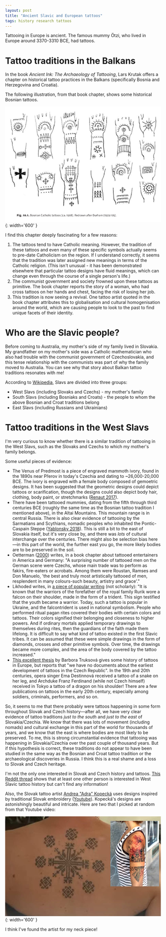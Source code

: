 ```yaml
---
layout: post
title: "Ancient Slavic and European tattoos"
tags: history research tattoos
---
```


Tattooing in Europe is ancient. The famous mummy Ötzi, who lived in Europe around 3370-3310 BCE, had tattoos.

# Tattoo traditions in the Balkans

In the book *Ancient Ink: The Archaeology of Tattooing*, Lars Krutak offers a chapter on historical tattoo practices in the Balkans (specifically Bosnia and Herzegovina and Croatia).

The following illustration, from that book chapter, shows some historical Bosnian tattoos.

![Illustrations of historical Bosnian tattoos](/assets/images/balkantattoos.png){: width='600' }

I find this chapter deeply fascinating for a few reasons:
1. The tattoos tend to have Catholic meaning. However, the tradition of these tattoos and even many of these specific symbols actually seems to pre-date Catholicism on the region. If I understand correctly, it seems that the tradition was later assigned new meanings in terms of the Catholic religion. (This isn't unusual - it has been demonstrated elsewhere that particular tattoo designs have fluid meanings, which can change even through the course of a single person's life.)
2. The communist government and society frowned upon these tattoos as primitive. The book chapter reports the story of a woman, who had cross tattoos on her hands and chest, facing the risk of losing her job.
3. This tradition is now seeing a revival. One tattoo artist quoted in the book chapter attributes this to globalisation and cultural homogenisation around the world, which are causing people to look to the past to find unique facets of their identity.

# Who are the Slavic people?

Before coming to Australia, my mother's side of my family lived in Slovakia. My grandfather on my mother's side was a Catholic mathematician who also had trouble with the communist government of Czechoslovakia, and this tense relationship with the communists was part of why the family moved to Australia. You can see why that story about Balkan tattoo traditions resonates with me!

According to [Wikipedia](https://en.wikipedia.org/wiki/Slavs), Slavs are divided into three groups:
- West Slavs (including Slovaks and Czechs) - my mother's family
- South Slavs (including Bosniaks and Croats) - the people to whom the above Bosnian and Croat traditions belong
- East Slavs (including Russians and Ukrainians)

# Tattoo traditions in the West Slavs

I'm very curious to know whether there is a similar tradition of tattooing in the West Slavs, such as the Slovaks and Czechs to which my mother's family belongs.

Some useful pieces of evidence:
- The Venus of Predmost is a piece of engraved mammoth ivory, found in the 1890s near Přerov in today's Czechia and dating to ~26,000-20,000 BCE. The ivory is engraved with a female body composed of gemoetric designs. It has been suggested that the geometric designs could depict tattoos or scarification, though the designs could also depict body hair, clothing, body paint, or stretchmarks ([Renaut 2017](https://www.degruyterbrill.com/document/doi/10.1515/9780295742847-019/html)).
- There have been tattooed mummies, dating from the fifth through third centuries BCE (roughly the same time as the Bosnian tattoo tradition I mentioned above), in the Altai Mountains. This mountain range is in central Russia. There is also clear evidence of tattooing by the Sarmatians and Scythians, nomadic peoples who inhabited the Pontic-Caspain Steppe ([Yablonsky 2018](https://www.degruyterbrill.com/document/doi/10.1515/9780295742847-017/html?lang=en)). This is still a bit to the east of Slovakia itself, but it's very close by, and there was *lots* of cultural interchange over the centuries. There might also be selection bias here—in this part of the world, the further east you go, the more likely bodies are to be preserved in the soil.
- Oetterman ([2000](https://www.degruyterbrill.com/document/doi/10.1515/9780691238258-014/html)) writes, in a book chapter about tattooed entertainers in America and Germany: "A surprising number of tattooed men on the German scene were Czechs, whose main trade was to perform as fakirs, fire-eaters or acrobats. Among them were Roustan, Ramses and Don Manuelo, 'the best and truly most artistically tattooed of men, resplendent in many colours-such beauty, artistry and grace'."
- Likhoded writes, in [a piece of popular writing](https://lihoded.ru/knigi/1_kniga_tatuirovka_tayna_istoriya_zhizn.pdf) (not scholarly): "It is known that the warriors of the forefather of the royal family Rurik wore a falcon on their shoulder, made in the form of a trident. This sign testified that the youth became a warrior. Today, such a tattoo is popular in Ukraine, and the falcontrident is used in national symbolism. People who performed ritual pagan rites covered their bodies with certain colors and tattoos. Their colors signified their belonging and closeness to higher powers. And if ordinary mortals applied temporary drawings to themselves during rites, then the guardians of the faith made them lifelong. It is difficult to say what kind of tattoo existed in the first Slavic tribes. It can be assumed that these were simple drawings in the form of diamonds, crosses and other primitive symbols. Over time, the drawings became more complex, and the area of the body covered by the tattoo increased."
- [This excellent thesis](https://dspace.cuni.cz/bitstream/handle/20.500.11956/69854/BPTX_2013_2_11210_0_288881_0_128280.pdf?sequence=1) by Barbora Truksová gives some history of tattoos in Europe, but reports that "we have no documents about the earliest development of tattoos in the Czech Republic". In the 19th and 20th centuries, opera singer Ema Destinnová received a tattoo of a snake on her leg, and Archduke Franz Ferdinand (while not Czech himself) received in Tokyo a tattoo of a dragon on his shoulder! There are a few publications on tattoos in the early 20th century, especially among soldiers, criminals, performers, and so on.

So, it seems to me that there probably were tattoos happening in some form throughout Slovak and Czech history—after all, we have very clear evidence of tattoo traditions *just to the south* and *just to the east* of Slovakia/Czechia. We know that there was lots of movement (including nomads) and cultural exchange in this part of the world for thousands of years, and we know that the east is where bodies are most likely to be preserved. To me, this is strong circumstantial evidence that tattooing was happening in Slovakia/Czechia over the past couple of thousand years. But if this hypothesis is correct, these traditions do not appear to have been studied in the same way as the Bosnian and Croat tattoo tradition or the archaeological discoveries in Russia. I think this is a real shame and a loss to Slovak and Czech heritage.

I'm not the only one interested in Slovak and Czech history and tattoos. [This Reddit thread](https://old.reddit.com/r/traditionaltattoos/comments/160tx6r/czech_tattoos_history_of_tattooing_among_the/) shows that at least one other person is interested in West Slavic tattoo history but can't find any information!  

Also, the Slovak tattoo artist [Andrea "Adra" Kopecká](https://www.instagram.com/adra.ttt.art/?hl=en) uses designs inspired by traditional Slovak embroidery ([Youtube](https://www.youtube.com/watch?v=HOJvh32eFsk&embeds_referring_euri=https%3A%2F%2Fspectator.sme.sk%2F&source_ve_path=Mjg2NjY)). Kopecká's designs are astonishingly beautiful and intricate. Here are two that I picked at random from that Youtube video:

![kopecka_slovak_tattoos.jpg](/assets/images/kopecka_slovak_tattoos.jpg){: width='600' }

I think I've found the artist for my neck piece!
